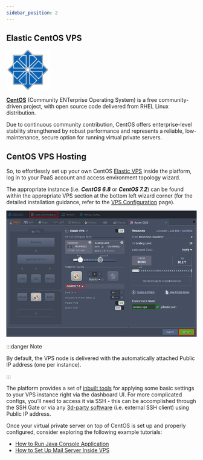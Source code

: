 ```yaml
---
sidebar_position: 2
---
```


## Elastic CentOS VPS

<div style={{
    display: 'grid',
    gridTemplateColumns: '0.15fr 1fr'
}}>
<div>

![Locale Dropdown](./img/CentOSVPS/01--centos-vps-logo.png)

</div>

<div>

**[CentOS](https://cloudmydc.com/)** (Community ENTerprise Operating System) is a free community-driven project, with open source code delivered from RHEL Linux distribution.

Due to continuous community contribution, CentOS offers enterprise-level stability strengthened by robust performance and represents a reliable, low-maintenance, secure option for running virtual private servers.

</div>

</div>

## CentOS VPS Hosting

So, to effortlessly set up your own CentOS [Elastic VPS](https://cloudmydc.com/) inside the platform, log in to your PaaS account and access environment topology wizard.

The appropriate instance (i.e. **_CentOS 6.8_** or **_CentOS 7.2_**) can be found within the appropriate VPS section at the bottom left wizard corner (for the detailed installation guidance, refer to the [VPS Configuration](https://cloudmydc.com/) page).

<div style={{
    display:'flex',
    justifyContent: 'center',
    margin: '0 0 1rem 0'
}}>

![Locale Dropdown](./img/CentOSVPS/02-create-centos-vps-.png)

</div>

:::danger Note

By default, the VPS node is delivered with the automatically attached Public IP address (one per instance).

:::

The platform provides a set of [inbuilt tools](https://cloudmydc.com/) for applying some basic settings to your VPS instance right via the dashboard UI. For more complicated configs, you’ll need to access it via SSH - this can be accomplished through the SSH Gate or via any [3d-party software](https://cloudmydc.com/) (i.e. external SSH client) using Public IP address.

Once your virtual private server on top of CentOS is set up and properly configured, consider exploring the following example tutorials:

- [How to Run Java Console Application](https://cloudmydc.com/)
- [How to Set Up Mail Server Inside VPS](https://cloudmydc.com/)
